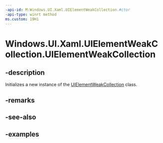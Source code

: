 ```yaml
---
-api-id: M:Windows.UI.Xaml.UIElementWeakCollection.#ctor
-api-type: winrt method
ms.custom: 19H1
---
```


<!-- Method syntax.
public UIElementWeakCollection.UIElementWeakCollection()
-->

# Windows.UI.Xaml.UIElementWeakCollection.UIElementWeakCollection

## -description

Initializes a new instance of the [UIElementWeakCollection](uielementweakcollection.md) class.


## -remarks

## -see-also

## -examples

